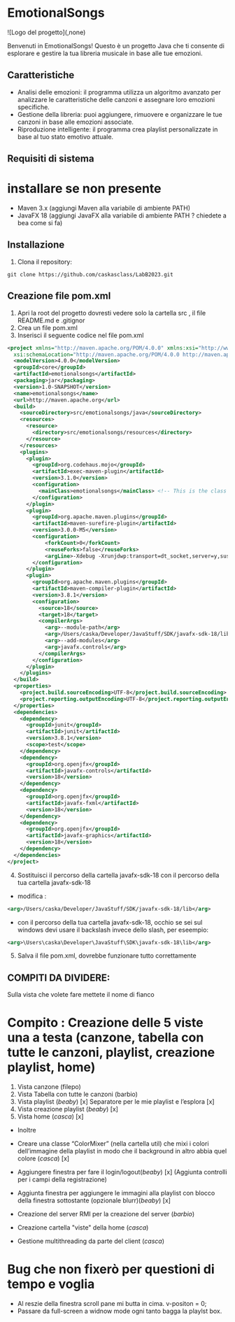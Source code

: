 # EmotionalSongs

![Logo del progetto](<!-- logo.png -->,none) <!-- Se hai un logo, sostituisci con il percorso corretto -->

Benvenuti in EmotionalSongs! Questo è un progetto Java che ti consente di esplorare e gestire la tua libreria musicale in base alle tue emozioni.

## Caratteristiche

- Analisi delle emozioni: il programma utilizza un algoritmo avanzato per analizzare le caratteristiche delle canzoni e assegnare loro emozioni 
specifiche.
- Gestione della libreria: puoi aggiungere, rimuovere e organizzare le tue canzoni in base alle emozioni associate.
- Riproduzione intelligente: il programma crea playlist personalizzate in base al tuo stato emotivo attuale.

## Requisiti di sistema

# installare se non presente
- Maven 3.x (aggiungi Maven alla variabile di ambiente PATH)
- JavaFX 18  (aggiungi JavaFX alla variabile di ambiente PATH ? chiedete a bea come si fa)


## Installazione

1. Clona il repository:

```shell
git clone https://github.com/caskasclass/LabB2023.git
 ```

## Creazione file pom.xml

1. Apri la root del progetto dovresti vedere solo la cartella src , il file README.md e .gitignor
2. Crea un file pom.xml
3. Inserisci il seguente codice nel file pom.xml

```xml
<project xmlns="http://maven.apache.org/POM/4.0.0" xmlns:xsi="http://www.w3.org/2001/XMLSchema-instance"
  xsi:schemaLocation="http://maven.apache.org/POM/4.0.0 http://maven.apache.org/maven-v4_0_0.xsd">
  <modelVersion>4.0.0</modelVersion>
  <groupId>core</groupId>
  <artifactId>emotionalsongs</artifactId>
  <packaging>jar</packaging>
  <version>1.0-SNAPSHOT</version>
  <name>emotionalsongs</name>
  <url>http://maven.apache.org</url>
  <build>
    <sourceDirectory>src/emotionalsongs/java</sourceDirectory>
    <resources>
      <resource>
        <directory>src/emotionalsongs/resources</directory>
      </resource>
    </resources>
    <plugins>
      <plugin>
        <groupId>org.codehaus.mojo</groupId>
        <artifactId>exec-maven-plugin</artifactId>
        <version>3.1.0</version>
        <configuration>
          <mainClass>emotionalsongs</mainClass> <!-- This is the class with the main method -->
        </configuration>
      </plugin>
      <plugin>
        <groupId>org.apache.maven.plugins</groupId>
        <artifactId>maven-surefire-plugin</artifactId>
        <version>3.0.0-M5</version>
        <configuration>
            <forkCount>0</forkCount>
            <reuseForks>false</reuseForks>
            <argLine>-Xdebug -Xrunjdwp:transport=dt_socket,server=y,suspend=n,address=5005</argLine>
        </configuration>
      </plugin>
      <plugin>
        <groupId>org.apache.maven.plugins</groupId>
        <artifactId>maven-compiler-plugin</artifactId>
        <version>3.8.1</version>
        <configuration>
          <source>18</source>
          <target>18</target>
          <compilerArgs>
            <arg>--module-path</arg>
            <arg>/Users/caska/Developer/JavaStuff/SDK/javafx-sdk-18/lib</arg>
            <arg>--add-modules</arg>
            <arg>javafx.controls</arg>
          </compilerArgs>
        </configuration>
      </plugin>
    </plugins>
  </build>
  <properties>
    <project.build.sourceEncoding>UTF-8</project.build.sourceEncoding>
    <project.reporting.outputEncoding>UTF-8</project.reporting.outputEncoding>
  </properties>
  <dependencies>
    <dependency>
      <groupId>junit</groupId>
      <artifactId>junit</artifactId>
      <version>3.8.1</version>
      <scope>test</scope>
    </dependency>
    <dependency>
      <groupId>org.openjfx</groupId>
      <artifactId>javafx-controls</artifactId>
      <version>18</version>
    </dependency>
    <dependency>
      <groupId>org.openjfx</groupId>
      <artifactId>javafx-fxml</artifactId>
      <version>18</version>
    </dependency>
    <dependency>
      <groupId>org.openjfx</groupId>
      <artifactId>javafx-graphics</artifactId>
      <version>18</version>
    </dependency>
  </dependencies>
</project>

```
4. Sostituisci il percorso della cartella javafx-sdk-18 con il percorso della tua cartella javafx-sdk-18
- modifica :
```xml
<arg>/Users/caska/Developer/JavaStuff/SDK/javafx-sdk-18/lib</arg>
```
- con il percorso della tua cartella javafx-sdk-18, occhio se sei sul windows devi usare il backslash invece dello slash, per eseempio: 
```xml
<arg>\Users\caska\Developer\JavaStuff\SDK\javafx-sdk-18\lib</arg>
```
5. Salva il file pom.xml, dovrebbe funzionare tutto correttamente


## COMPITI DA DIVIDERE:

Sulla vista che volete fare mettete il nome di fianco

# Compito : Creazione delle 5 viste una a testa (canzone, tabella con tutte le canzoni, playlist, creazione playlist, home)

  1. Vista canzone (filepo) 
  2. Vista Tabella con tutte le canzoni (barbio) 
  3. Vista playlist (*beaby*) [x]
  Separatore per le mie playlist e l’esplora [x]
  4. Vista creazione playlist (*beaby*) [x] 
  5. Vista home (*casca*)  [x]  

* Inoltre 

- Creare una classe “ColorMixer” (nella cartella util) che mixi i colori dell’immagine della playlist in modo che il background in altro  abbia quel colore (*casca*) [x] 

- Aggiungere finestra per fare il login/logout(*beaby*) [x] 
  (Aggiunta controlli per i campi della registrazione)
 
-	Aggiunta finestra per aggiungere le immagini alla playlist con blocco della finestra sottostante (opzionale blurr)(*beaby*) [x] 

- Creazione del server RMI per la creazione del server (*barbio*)
 
-	Creazione cartella "viste" della home (*casca*)

- Gestione multithreading da parte del client (*casca*)


# Bug che non fixerò per questioni di tempo e voglia 

- Al reszie della finestra scroll pane mi butta in cima. v-positon = 0; 
- Passare da full-screen a widnow mode ogni tanto bagga la playlst box. 